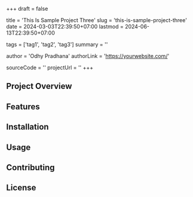 +++
draft = false

title = 'This Is Sample Project Three'
slug = 'this-is-sample-project-three'
date = 2024-03-03T22:39:50+07:00
lastmod = 2024-06-13T22:39:50+07:00

tags = ['tag1', 'tag2', 'tag3']
summary = ''

author = 'Odhy Pradhana'
authorLink = 'https://yourwebsite.com/'

sourceCode = ''
projectUrl = ''
+++

## Project Overview

<!-- Provide an overview of the project -->

## Features

<!-- List and describe the features of the project -->

## Installation

<!-- Provide instructions on how to install and use the project -->

## Usage

<!-- Provide usage examples and instructions -->

## Contributing

<!-- Explain how others can contribute to the project -->

## License

<!-- Include licensing information -->
